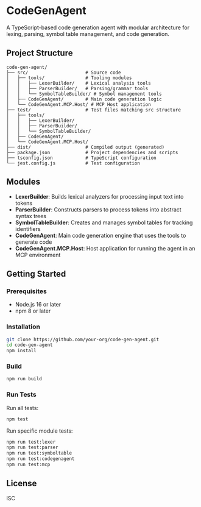 # CodeGenAgent

A TypeScript-based code generation agent with modular architecture for lexing, parsing, symbol table management, and code generation.

## Project Structure

```
code-gen-agent/
├── src/                     # Source code
│   ├── tools/               # Tooling modules
│   │   ├── LexerBuilder/    # Lexical analysis tools
│   │   ├── ParserBuilder/   # Parsing/grammar tools
│   │   └── SymbolTableBuilder/ # Symbol management tools
│   ├── CodeGenAgent/        # Main code generation logic
│   └── CodeGenAgent.MCP.Host/ # MCP Host application
├── test/                    # Test files matching src structure
│   ├── tools/
│   │   ├── LexerBuilder/
│   │   ├── ParserBuilder/
│   │   └── SymbolTableBuilder/
│   ├── CodeGenAgent/
│   └── CodeGenAgent.MCP.Host/
├── dist/                    # Compiled output (generated)
├── package.json             # Project dependencies and scripts
├── tsconfig.json            # TypeScript configuration
└── jest.config.js           # Test configuration
```

## Modules

- **LexerBuilder**: Builds lexical analyzers for processing input text into tokens
- **ParserBuilder**: Constructs parsers to process tokens into abstract syntax trees
- **SymbolTableBuilder**: Creates and manages symbol tables for tracking identifiers
- **CodeGenAgent**: Main code generation engine that uses the tools to generate code
- **CodeGenAgent.MCP.Host**: Host application for running the agent in an MCP environment

## Getting Started

### Prerequisites

- Node.js 16 or later
- npm 8 or later

### Installation

```bash
git clone https://github.com/your-org/code-gen-agent.git
cd code-gen-agent
npm install
```

### Build

```bash
npm run build
```

### Run Tests

Run all tests:
```bash
npm test
```

Run specific module tests:
```bash
npm run test:lexer
npm run test:parser
npm run test:symboltable
npm run test:codegenagent
npm run test:mcp
```

## License

ISC
